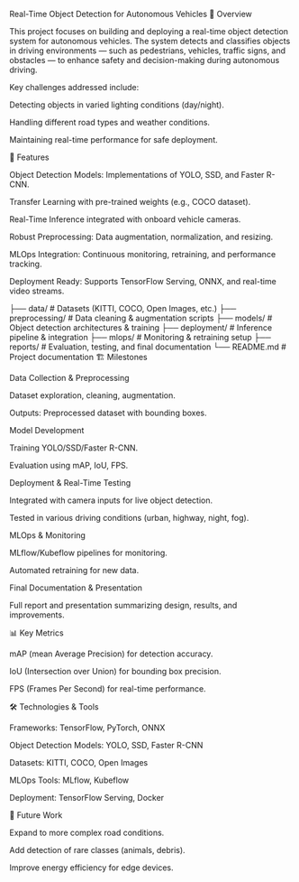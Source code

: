 Real-Time Object Detection for Autonomous Vehicles
📌 Overview

This project focuses on building and deploying a real-time object detection system for autonomous vehicles. The system detects and classifies objects in driving environments — such as pedestrians, vehicles, traffic signs, and obstacles — to enhance safety and decision-making during autonomous driving.

Key challenges addressed include:

Detecting objects in varied lighting conditions (day/night).

Handling different road types and weather conditions.

Maintaining real-time performance for safe deployment.

🚀 Features

Object Detection Models: Implementations of YOLO, SSD, and Faster R-CNN.

Transfer Learning with pre-trained weights (e.g., COCO dataset).

Real-Time Inference integrated with onboard vehicle cameras.

Robust Preprocessing: Data augmentation, normalization, and resizing.

MLOps Integration: Continuous monitoring, retraining, and performance tracking.

Deployment Ready: Supports TensorFlow Serving, ONNX, and real-time video streams.

├── data/                # Datasets (KITTI, COCO, Open Images, etc.)
├── preprocessing/        # Data cleaning & augmentation scripts
├── models/               # Object detection architectures & training
├── deployment/           # Inference pipeline & integration
├── mlops/                # Monitoring & retraining setup
├── reports/              # Evaluation, testing, and final documentation
└── README.md             # Project documentation
🏗️ Milestones

Data Collection & Preprocessing

Dataset exploration, cleaning, augmentation.

Outputs: Preprocessed dataset with bounding boxes.

Model Development

Training YOLO/SSD/Faster R-CNN.

Evaluation using mAP, IoU, FPS.

Deployment & Real-Time Testing

Integrated with camera inputs for live object detection.

Tested in various driving conditions (urban, highway, night, fog).

MLOps & Monitoring

MLflow/Kubeflow pipelines for monitoring.

Automated retraining for new data.

Final Documentation & Presentation

Full report and presentation summarizing design, results, and improvements.

📊 Key Metrics

mAP (mean Average Precision) for detection accuracy.

IoU (Intersection over Union) for bounding box precision.

FPS (Frames Per Second) for real-time performance.

🛠️ Technologies & Tools

Frameworks: TensorFlow, PyTorch, ONNX

Object Detection Models: YOLO, SSD, Faster R-CNN

Datasets: KITTI, COCO, Open Images

MLOps Tools: MLflow, Kubeflow

Deployment: TensorFlow Serving, Docker

📌 Future Work

Expand to more complex road conditions.

Add detection of rare classes (animals, debris).

Improve energy efficiency for edge devices.

